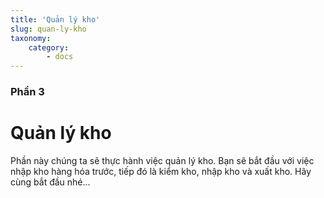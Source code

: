 ```yaml
---
title: 'Quản lý kho'
slug: quan-ly-kho
taxonomy:
    category:
        - docs
---
```


### Phần 3

# Quản lý kho

Phần này chúng ta sẽ thực hành việc quản lý kho. Bạn sẽ bắt đầu với việc nhập kho hàng hóa trước, tiếp đó là kiểm kho, nhập kho và xuất kho. Hãy cùng bắt đầu nhé...
